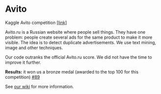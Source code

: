 # Avito
Kaggle Avito competition [[link]](https://www.kaggle.com/c/avito-duplicate-ads-detection)

Avito.ru is a Russian website where people sell things. They have one problem: people create several ads for the same product to make it more visible. The idea is to detect duplicate advertisements. We use text mining, image and other techniques.

Our code outranks the official Avito.ru score. We did not have the time to improve it further.

**Results:** it won us a bronze medal (awarded to the top 100 for this competition) [#89](https://www.kaggle.com/c/avito-duplicate-ads-detection/leaderboard/private)

See [our wiki](https://github.com/rpmcruz/avito/wiki) for more information.
